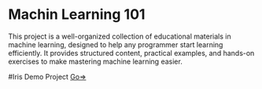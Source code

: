 # Machin Learning 101
This project is a well-organized collection of educational materials in machine learning, designed to help any programmer start learning efficiently. It provides structured content, practical examples, and hands-on exercises to make mastering machine learning easier.

#Iris Demo Project
[Go=>](https://github.com/TS-RM/MachinLearning_101/blob/main/Day4-5/Iris%20Data%20Analysis/Iris%20Data%20Analysis.md)

